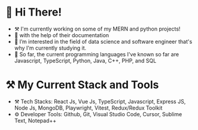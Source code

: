 # 👋 __Hi There!__ 
- ⚒ I'm currently working on some of my MERN and python projects!
- 📃 with the help of their documentation
- 👀 I’m interested in the field of data science and software engineer that's why I'm currently studying it.
- 📖 So far, the current programming languages I've known so far are Javascript, TypeScript, Python, Java, C++, PHP, and SQL

# ⚒ My Current Stack and Tools
- ⚒ Tech Stacks: React Js, Vue Js, TypeScript, Javascript, Express JS, Node Js, MongoDB, Playwright, Vitest, Redux/Redux Toolkit
- ⚙ Developer Tools: Github, Git, Visual Studio Code, Cursor, Sublime Text, Notepad++
  

<!---
AnthonyFrank-Ordonez/AnthonyFrank-Ordonez is a ✨ special ✨ repository because its `README.md` (this file) appears on your GitHub profile.
You can click the Preview link to take a look at your changes.
--->
